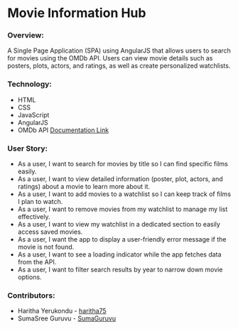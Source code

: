 # Movie Information Hub

### Overview: 

A Single Page Application (SPA) using AngularJS that allows users to search for movies using the OMDb API. Users can view movie details such as posters, plots, actors, and ratings, as well as create personalized watchlists.

### Technology:

 * HTML
 * CSS
 * JavaScript
 * AngularJS 
 * OMDb API [Documentation Link](http://www.omdbapi.com/)

### User Story:

 * As a user, I want to search for movies by title so I can find specific films easily.
 * As a user, I want to view detailed information (poster, plot, actors, and ratings) about a movie to learn more about it.
 * As a user, I want to add movies to a watchlist so I can keep track of films I plan to watch.
 * As a user, I want to remove movies from my watchlist to manage my list effectively.
 * As a user, I want to view my watchlist in a dedicated section to easily access saved movies.
 * As a user, I want the app to display a user-friendly error message if the movie is not found.
 * As a user, I want to see a loading indicator while the app fetches data from the API.
 * As a user, I want to filter search results by year to narrow down movie options. 

### Contributors:

 * Haritha Yerukondu - [haritha75](https://github.com/haritha75)
 * SumaSree Guruvu - [SumaGuruvu](https://github.com/SumaGuruvu)

